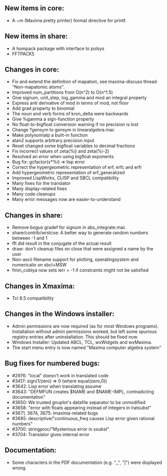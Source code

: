 New items in core:
------------------
 * A ~m (Maxima pretty printer) format directive for printf.

New items in share:
-------------------
 *  A hompack package with interface to polsys
 *  FFTPACK5

Changes in core:
----------------
 * Fix and extend the definition of mapatom, see maxima-discuss thread "Non-mapatomic atoms".
 * Improved num_partitions from O(n^2) to O(n^1.5)
 * Give signum, unit_step, log_gamma and mod an integral property
 * Express anti derivative of mod in terms of mod, not floor
 * Add grad property to binomial
 * The noun and verb forms of kron_delta were backwards
 * Give %gamma a sign-function property
 * No float-to-bigfloat conversion warning if no precision is lost
 * Change ?gensym to gensym in linearalgebra.mac
 * Make polynomialp a built-in function
 * atan2 supports arbitrary precision input
 * Reset changed some bigfloat variables to decimal fractions
 * Fix incorrect values of zeta(%i) and zeta(%i-2)
 * Resolved an error when using bigfloat exponents
 * Bug fix: gcfactor(x*%i) => lisp error
 * Correct the hypergeometric representation of erf, erfc and erfi
 * Add hypergeometric representation of erf_generalized
 * Improved LispWorks, CLISP and SBCL compatibility
 * Many fixes for the translator
 * Many display-related fixes
 * Many code cleanups
 * Many error messages now are easier-to-understand

Changes in share:
-----------------
 * Remove bogus gradef for signum in abs_integrate.mac
 * share/contrib/wrstcse: A better way to generate random numbers between -1 and 1
 * fft did result in the conjugate of the actual result
 * draw: don't cleanup files on close that were assigned a name by the user
 * Non-ascii filename support for plotting, operatingsystem and numericalio on sbcl+MSW
 * fmin_coblya now sets ierr = -1 if constraints might not be satisfied

Changes in Xmaxima:
-------------------
 * Tcl 8.5 compatibility

Changes in the Windows installer:
---------------------------------
 * Admin permissions are now required (as for most Windows programs).
   Installation without admin permissions worked, but left some
   spurious registry entries after uninstallation. This should be fixed now.
 * Windows Installer: Updated ABCL, TCL, wxWidgets and wxMaxima.
 * The start menu entry is now named "Maxima computer algebra system"

Bug fixes for numbered bugs:
----------------------------
 * #2976: "local" doesn't work in translated code
 * #3417: sign(1/zero) => 0 (where equal(zero,0))
 * #3642: Lisp error when translating assume
 * #3643: "DEFMFUN creates $NAME and $NAME-IMPL, contradicting documentation"
 * #3650: We trusted gnuplot's datafile separator to be unmodified
 * #3658: "error with floats appearing instead of integers in lratsubst"
 * #3671, 3674, 3675: imaxima-related bugs
 * #3685: descriptive/"continuous_freq causes Lisp error given rational numbers"
 * #3700: stringproc/"Mysterious error in ssubst"
 * #3704: Translator gives internal error

Documentation:
--------------
 * Some characters in the PDF documentation (e.g. "_", "|") were displayed wrong.

